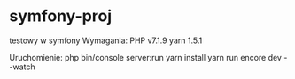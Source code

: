 # symfony-proj
testowy w symfony
Wymagania: 
  PHP v7.1.9
  yarn 1.5.1
  
Uruchomienie:
php bin/console server:run
yarn install
yarn run encore dev --watch

  
